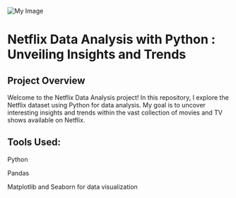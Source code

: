![My Image](https://th.bing.com/th/id/OIP.AVfnLCm_eOpT72jT8vqDbQHaDa?rs=1&pid=ImgDetMain)

# Netflix Data Analysis with Python : Unveiling Insights and Trends

## Project Overview
Welcome to the Netflix Data Analysis project! In this repository, I explore the Netflix dataset using Python for data analysis. My goal is to uncover interesting insights and trends within the vast collection of movies and TV shows available on Netflix.
## Tools Used:
Python

Pandas

Matplotlib and Seaborn for data visualization
